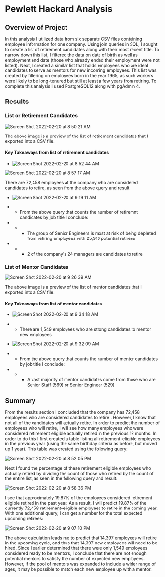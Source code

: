 # Pewlett Hackard Analysis

## Overview of Project

In this analysis I utilized data from six separate CSV files containing employee information for one company. Using join queries in SQL, I sought to create a list of retirement candidates along with their most recent title. To narrow down this list, I filtered the data on date of birth as well as employment end date (those who already ended their employment were not listed). Next, I created a similar list that holds employees who are ideal candidates to serve as mentors for new incoming employees. This list was created by filtering on employees born in the year 1965, as such workers were likely to be long-tenured but still at least a few years from retiring. To complete this analysis I used PostgreSQL12 along with pgAdmin 4.

## Results


### List or Retirement Candidates

![Screen Shot 2022-02-20 at 8 50 21 AM](https://user-images.githubusercontent.com/95651156/154854063-2d3b9508-024d-43ea-996e-42e1dab74fd6.png)

The above image is a preview of the list of retirement candidates that I exported into a CSV file.

#### Key Takeaways from list of retirement candidates
* ![Screen Shot 2022-02-20 at 8 52 44 AM](https://user-images.githubusercontent.com/95651156/154854343-449266c3-2052-4b8e-9fac-23a92fad8d28.png)

![Screen Shot 2022-02-20 at 8 57 17 AM](https://user-images.githubusercontent.com/95651156/154854358-111ff854-7f43-4bc7-9898-09996c2a67b3.png)

There are 72,458 employees at the company who are considered candidates to retire, as seen from the above query and result

* ![Screen Shot 2022-02-20 at 9 19 11 AM](https://user-images.githubusercontent.com/95651156/154855368-c642955a-838d-465a-a798-d19155596846.png)

* * From the above query that counts the number of retiremnt candidates by job title I conclude:
* * * The group of Senior Engineers is most at risk of being depleted from retiring employees with 25,916 potential retirees
* * * 2 of the company's 24 managers are candidates to retire

### List of Mentor Candidates

![Screen Shot 2022-02-20 at 9 26 39 AM](https://user-images.githubusercontent.com/95651156/154855644-b1750619-228b-4c8f-9d1f-8132031115fa.png)

The above image is a preview of the list of mentor candidates that I exported into a CSV file.

#### Key Takeaways from list of mentor candidates

* ![Screen Shot 2022-02-20 at 9 34 18 AM](https://user-images.githubusercontent.com/95651156/154855929-e811bcc7-b031-420d-90ae-2a2e398a4f3d.png)

* * There are 1,549 employees who are strong candidates to mentor new employees

* ![Screen Shot 2022-02-20 at 9 32 09 AM](https://user-images.githubusercontent.com/95651156/154855855-3126897e-4007-4c88-9b4d-412afaded8bc.png)

* * From the above query that counts the number of mentor candidates by job title I conclude:
* * *  A vast majority of mentor candidates come from those who are Senior Staff (569) or Senior Engineer (529)

## Summary

From the results section I concluded that the company has 72,458 employees who are considered candidates to retire . However, I know that not all of the candidates will actually retire. In order to predict the number of employees who will retire, I will see how many employees who were considered retirement eligible actually retired in the previous 12 months. In order to do this I first created a table listing all retirement-eligible employees in the previous year (using the same birthday criteria as before, but moved up 1 year). This table was created using the following query:

![Screen Shot 2022-02-20 at 8 52 05 PM](https://user-images.githubusercontent.com/95651156/154891748-27e1154c-ec03-4a2c-b0e1-7f88d2973286.png)

Next I found the percentage of these retirement eligible employees who actually retired by dividing the count of those who retired by the count of the entire list, as seen in the following query and result:

![Screen Shot 2022-02-20 at 8 58 36 PM](https://user-images.githubusercontent.com/95651156/154892132-111d874c-45c3-46e1-98af-0430bd10f45c.png)

I see that approximately 19.87% of the employees considered retirement eligible retired in the past year. As a result, I will predict 19.87% of the currently 72,458 retirement-eligible employees to retire in the coming year. With one additional query, I can get a number for the total expected upcoming retirees:

![Screen Shot 2022-02-20 at 9 07 10 PM](https://user-images.githubusercontent.com/95651156/154892947-d6f6164b-1d7d-45e5-b8f7-e2643663a6be.png)

The above calculation leads me to predict that 14,397 employees will retire in the upcoming cycle, and thus that 14,397 new employees will need to be hired. Since I earlier determined that there were only 1,549 employees considered ready to be mentors, I conclude that there are not enough potential mentors to satisfy the number of expected new employees. However, if the pool of mentors was expanded to include a wider range of ages, it may be possible to match each new employee up with a mentor.




